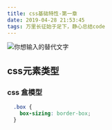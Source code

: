 ```yaml
---
title: css基础特性-第一章
date: 2019-04-28 21:53:45
tags: 万里长征始于足下，静心总结code
---
```


![你想输入的替代文字](https://img2018.cnblogs.com/blog/1157035/201904/1157035-20190428231658350-2094125163.jpg)

## css元素类型

### css 盒模型

```css
  .box {
    box-sizing: border-box;
  }
```